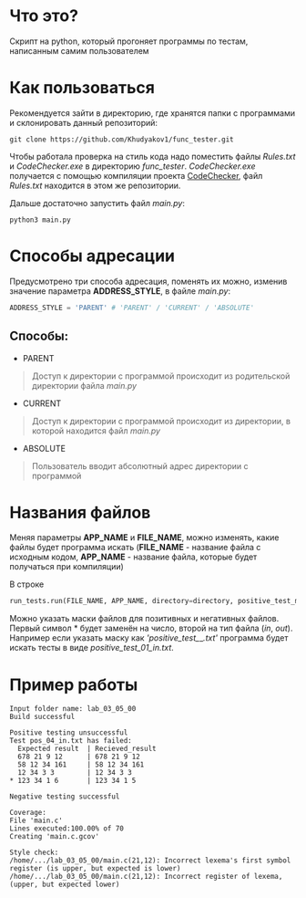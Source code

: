 # Что это?
Скрипт на python, который прогоняет программы по тестам, написанным самим пользователем
# Как пользоваться
Рекомендуется зайти в директорию, где хранятся папки с программами и склонировать данный репозиторий:
```
git clone https://github.com/Khudyakov1/func_tester.git
```
Чтобы работала проверка на стиль кода надо поместить файлы *Rules.txt* и *CodeChecker.exe* в директорию *func_tester*. *CodeChecker.exe* получается с помощью компиляции проекта [CodeChecker](https://git.iu7.bmstu.ru/IU7-Projects/CodeChecker), файл *Rules.txt* находится в этом же репозитории.

Дальше достаточно запустить файл *main.py*:
```
python3 main.py
```
# Способы адресации
Предусмотрено три способа адресация, поменять их можно, изменив значение параметра **ADDRESS_STYLE**, в файле *main.py*:
```python
ADDRESS_STYLE = 'PARENT' # 'PARENT' / 'CURRENT' / 'ABSOLUTE'
```
## Способы:
- PARENT
>Доступ к директории с программой происходит из родительской директории файла *main.py*
- CURRENT
>Доступ к директории с программой происходит из директории, в которой находится файл *main.py*
- ABSOLUTE
>Пользователь вводит абсолютный адрес директории с программой
# Названия файлов
Меняя параметры **APP_NAME** и **FILE_NAME**, можно изменять, какие файлы будет программа искать (**FILE_NAME** - название файла с исходным кодом, **APP_NAME** - название файла, которые будет получаться при компиляции)

В строке
```python
run_tests.run(FILE_NAME, APP_NAME, directory=directory, positive_test_mask='pos_*_*.txt')
```
Можно указать маски файлов для позитивных и негативных файлов. Первый символ * будет заменён на число, второй на тип файла (*in*, *out*).
Например если указать маску как *'positive_test_*_*.txt'* программа будет искать тесты в виде *positive_test_01_in.txt*.

# Пример работы
```
Input folder name: lab_03_05_00
Build successful

Positive testing unsuccessful
Test pos_04_in.txt has failed:
  Expected result  | Recieved_result 
  678 21 9 12      | 678 21 9 12     
  58 12 34 161     | 58 12 34 161    
  12 34 3 3        | 12 34 3 3       
* 123 34 1 6       | 123 34 1 5      

Negative testing successful

Coverage:
File 'main.c'
Lines executed:100.00% of 70
Creating 'main.c.gcov'

Style check:
/home/.../lab_03_05_00/main.c(21,12): Incorrect lexema's first symbol register (is upper, but expected is lower)
/home/.../lab_03_05_00/main.c(21,12): Incorrect register of lexema, (upper, but expected lower)
``` 